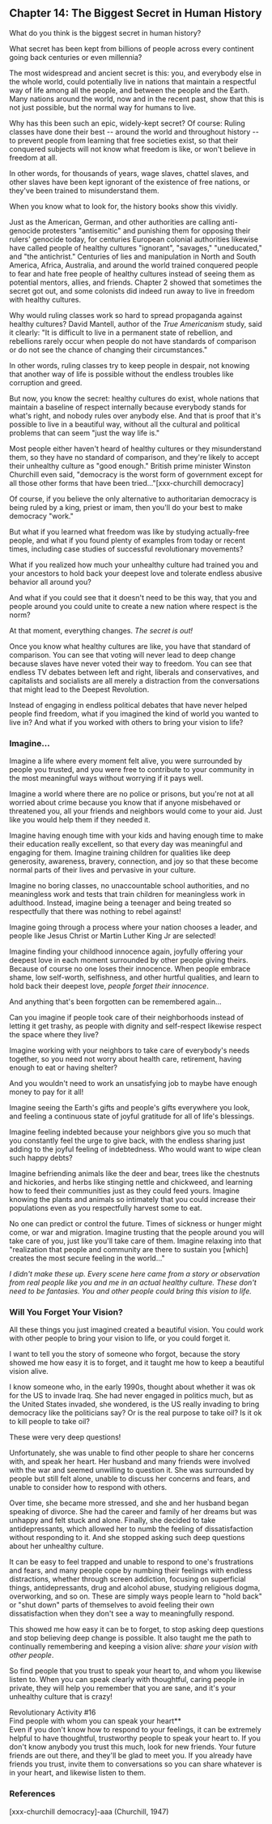 ## Chapter 14: The Biggest Secret in Human History

What do you think is the biggest secret in human history?

What secret has been kept from billions of people across every continent going back centuries or even millennia?

The most widespread and ancient secret is this: you, and everybody else in the whole world, could potentially live in nations that maintain a respectful way of life among all the people, and between the people and the Earth. Many nations around the world, now and in the recent past, show that this is not just possible, but the normal way for humans to live.

Why has this been such an epic, widely-kept secret? Of course: Ruling classes have done their best -- around the world and throughout history -- to prevent people from learning that free societies exist, so that their conquered subjects will not know what freedom is like, or won't believe in freedom at all.

In other words, for thousands of years, wage slaves, chattel slaves, and other slaves have been kept ignorant of the existence of free nations, or they've been trained to misunderstand them. 

When you know what to look for, the history books show this vividly.

Just as the American, German, and other authorities are calling anti-genocide protesters "antisemitic" and punishing them for opposing their rulers' genocide today, for centuries European colonial authorities likewise have called people of healthy cultures "ignorant", "savages," "uneducated," and "the antichrist." Centuries of lies and manipulation in North and South America, Africa, Australia, and around the world trained conquered people to fear and hate free people of healthy cultures instead of seeing them as potential mentors, allies, and friends. Chapter 2 showed that sometimes the secret got out, and some colonists did indeed run away to live in freedom with healthy cultures.

Why would ruling classes work so hard to spread propaganda against healthy cultures? David Mantell, author of the _True Americanism_ study, said it clearly: "It is difficult to live in a permanent state of rebellion, and rebellions rarely occur when people do not have standards of comparison or do not see the chance of changing their circumstances."

In other words, ruling classes try to keep people in despair, not knowing that another way of life is possible without the endless troubles like corruption and greed.

But now, you know the secret: healthy cultures do exist, whole nations that maintain a baseline of respect internally because everybody stands for what's right, and nobody rules over anybody else. And that is proof that it's possible to live in a beautiful way, without all the cultural and political problems that can seem "just the way life is."

Most people either haven't heard of healthy cultures or they misunderstand them, so they have no standard of comparison, and they're likely to accept their unhealthy culture as "good enough." British prime minister Winston Churchill even said, "democracy is the worst form of government except for all those other forms that have been tried..."[xxx-churchill democracy]

Of course, if you believe the only alternative to authoritarian democracy is being ruled by a king, priest or imam, then you'll do your best to make democracy "work."

But what if you learned what freedom was like by studying actually-free people, and what if you found plenty of examples from today or recent times, including case studies of successful revolutionary movements?

What if you realized how much your unhealthy culture had trained you and your ancestors to hold back your deepest love and tolerate endless abusive behavior all around you?

And what if you could see that it doesn't need to be this way, that you and people around you could unite to create a new nation where respect is the norm?

At that moment, everything changes. _The secret is out!_

Once you know what healthy cultures are like, you have that standard of comparison. You can see that voting will never lead to deep change because slaves have never voted their way to freedom. You can see that endless TV debates between left and right, liberals and conservatives, and capitalists and socialists are all merely a distraction from the conversations that might lead to the Deepest Revolution.

Instead of engaging in endless political debates that have never helped people find freedom, what if you imagined the kind of world you wanted to live in? And what if you worked with others to bring your vision to life?

### Imagine...

Imagine a life where every moment felt alive, you were surrounded by people you trusted, and you were free to contribute to your community in the most meaningful ways without worrying if it pays well.

Imagine a world where there are no police or prisons, but you're not at all worried about crime because you know that if anyone misbehaved or threatened you, all your friends and neighbors would come to your aid. Just like you would help them if they needed it.

Imagine having enough time with your kids and having enough time to make their education really excellent, so that every day was meaningful and engaging for them. Imagine training children for qualities like deep generosity, awareness, bravery, connection, and joy so that these become normal parts of their lives and pervasive in your culture.

Imagine no boring classes, no unaccountable school authorities, and no meaningless work and tests that train children for meaningless work in adulthood. Instead, imagine being a teenager and being treated so respectfully that there was nothing to rebel against!

Imagine going through a process where your nation chooses a leader, and people like Jesus Christ or Martin Luther King Jr are selected!

Imagine finding your childhood innocence again, joyfully offering your deepest love in each moment surrounded by other people giving theirs. Because of course no one loses their innocence. When people embrace shame, low self-worth, selfishness, and other hurtful qualities, and learn to hold back their deepest love, _people forget their innocence_.

And anything that's been forgotten can be remembered again...

Can you imagine if people took care of their neighborhoods instead of letting it get trashy, as people with dignity and self-respect likewise respect the space where they live?

Imagine working with your neighbors to take care of everybody's needs together, so you need not worry about health care, retirement, having enough to eat or having shelter?

And you wouldn't need to work an unsatisfying job to maybe have enough money to pay for it all!

Imagine seeing the Earth's gifts and people's gifts everywhere you look, and feeling a continuous state of joyful gratitude for all of life's blessings.

Imagine feeling indebted because your neighbors give you so much that you constantly feel the urge to give back, with the endless sharing just adding to the joyful feeling of indebtedness. Who would want to wipe clean such happy debts?

Imagine befriending animals like the deer and bear, trees like the chestnuts and hickories, and herbs like stinging nettle and chickweed, and learning how to feed their communities just as they could feed yours. Imagine knowing the plants and animals so intimately that you could increase their populations even as you respectfully harvest some to eat.

No one can predict or control the future. Times of sickness or hunger might come, or war and migration. Imagine trusting that the people around you will take care of you, just like you'll take care of them. Imagine relaxing into that "realization that people and community are there to sustain you [which] creates the most secure feeling in the world..." 

_I didn't make these up. Every scene here came from a story or observation from real people like you and me in an actual healthy culture. These don't need to be fantasies. You and other people could bring this vision to life._

### Will You Forget Your Vision?

All these things you just imagined created a beautiful vision. You could work with other people to bring your vision to life, or you could forget it.

I want to tell you the story of someone who forgot, because the story showed me how easy it is to forget, and it taught me how to keep a beautiful vision alive.

I know someone who, in the early 1990s, thought about whether it was ok for the US to invade Iraq. She had never engaged in politics much, but as the United States invaded, she wondered, is the US really invading to bring democracy like the politicians say? Or is the real purpose to take oil? Is it ok to kill people to take oil?

These were very deep questions!

Unfortunately, she was unable to find other people to share her concerns with, and speak her heart. Her husband and many friends were involved with the war and seemed unwilling to question it. She was surrounded by people but still felt alone, unable to discuss her concerns and fears, and unable to consider how to respond with others.

Over time, she became more stressed, and she and her husband began speaking of divorce. She had the career and family of her dreams but was unhappy and felt stuck and alone. Finally, she decided to take antidepressants, which allowed her to numb the feeling of dissatisfaction without responding to it. And she stopped asking such deep questions about her unhealthy culture.

It can be easy to feel trapped and unable to respond to one's frustrations and fears, and many people cope by numbing their feelings with endless distractions, whether through screen addiction, focusing on superficial things, antidepressants, drug and alcohol abuse, studying religious dogma, overworking, and so on. These are simply ways people learn to "hold back" or "shut down" parts of themselves to avoid feeling their own dissatisfaction when they don't see a way to meaningfully respond.

This showed me how easy it can be to forget, to stop asking deep questions and stop believing deep change is possible. It also taught me the path to continually remembering and keeping a vision alive: _share your vision with other people_.

So find people that you trust to speak your heart to, and whom you likewise listen to. When you can speak clearly with thoughtful, caring people in private, they will help you remember that you are sane, and it's your unhealthy culture that is crazy!

<div class="rev-act"><div class="rev-act-header">Revolutionary Activity #16<br/>Find people with whom you can speak your heart**</div>
<div class="rev-act-body">Even if you don't know how to respond to your feelings, it can be extremely helpful to have thoughtful, trustworthy people to speak your heart to. If you don't know anybody you trust this much, look for new friends. Your future friends are out there, and they'll be glad to meet you. If you already have friends you trust, invite them to conversations so you can share whatever is in your heart, and likewise listen to them.</div></div>

### References

[xxx-churchill democracy]-aaa (Churchill, 1947)